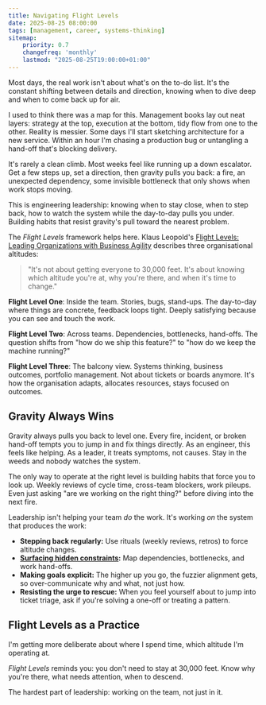 ```yaml
---
title: Navigating Flight Levels
date: 2025-08-25 08:00:00
tags: [management, career, systems-thinking]
sitemap:
    priority: 0.7
    changefreq: 'monthly'
    lastmod: "2025-08-25T19:00:00+01:00"
---
```


Most days, the real work isn't about what's on the to-do list. It's the constant shifting between details and direction, knowing when to dive deep and when to come back up for air.

I used to think there was a map for this. Management books lay out neat layers: strategy at the top, execution at the bottom, tidy flow from one to the other. Reality is messier. Some days I'll start sketching architecture for a new service. Within an hour I'm chasing a production bug or untangling a hand-off that's blocking delivery.

It's rarely a clean climb. Most weeks feel like running up a down escalator. Get a few steps up, set a direction, then gravity pulls you back: a fire, an unexpected dependency, some invisible bottleneck that only shows when work stops moving.

This is engineering leadership: knowing when to stay close, when to step back, how to watch the system while the day-to-day pulls you under. Building habits that resist gravity's pull toward the nearest problem.

The *Flight Levels* framework helps here. Klaus Leopold's [Flight Levels: Leading Organizations with Business Agility](https://www.flightlevels.io/book) describes three organisational altitudes:

> "It's not about getting everyone to 30,000 feet. It's about knowing which altitude you're at, why you're there, and when it's time to change."

**Flight Level One**: Inside the team. Stories, bugs, stand-ups. The day-to-day where things are concrete, feedback loops tight. Deeply satisfying because you can see and touch the work.

**Flight Level Two**: Across teams. Dependencies, bottlenecks, hand-offs. The question shifts from "how do we ship this feature?" to "how do we keep the machine running?"

**Flight Level Three**: The balcony view. Systems thinking, business outcomes, portfolio management. Not about tickets or boards anymore. It's how the organisation adapts, allocates resources, stays focused on outcomes.

## Gravity Always Wins

Gravity always pulls you back to level one. Every fire, incident, or broken hand-off tempts you to jump in and fix things directly. As an engineer, this feels like helping. As a leader, it treats symptoms, not causes. Stay in the weeds and nobody watches the system.

The only way to operate at the right level is building habits that force you to look up. Weekly reviews of cycle time, cross-team blockers, work pileups. Even just asking "are we working on the right thing?" before diving into the next fire.

Leadership isn't helping your team *do* the work. It's working *on* the system that produces the work:

- **Stepping back regularly:** Use rituals (weekly reviews, retros) to force altitude changes.
- **[Surfacing hidden constraints](/optimising-teams-with-theory-of-constraints):** Map dependencies, bottlenecks, and work hand-offs.
- **Making goals explicit:** The higher up you go, the fuzzier alignment gets, so over-communicate why and what, not just how.
- **Resisting the urge to rescue:** When you feel yourself about to jump into ticket triage, ask if you're solving a one-off or treating a pattern.

## Flight Levels as a Practice

I'm getting more deliberate about where I spend time, which altitude I'm operating at.

*Flight Levels* reminds you: you don't need to stay at 30,000 feet. Know why you're there, what needs attention, when to descend.

The hardest part of leadership: working on the team, not just in it.
